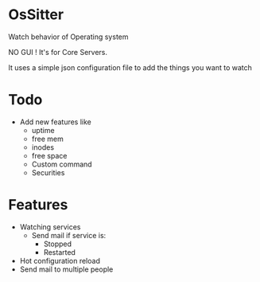 # OsSitter
 Watch behavior of Operating system

NO GUI ! It's for Core Servers.

It uses a simple json configuration file to add the things you want to watch


# Todo
- Add new features like
    - uptime
    - free mem
    - inodes
    - free space
    - Custom command
    - Securities


# Features
- Watching services
    - Send mail if service is:
        - Stopped
        - Restarted
- Hot configuration reload
- Send mail to multiple people